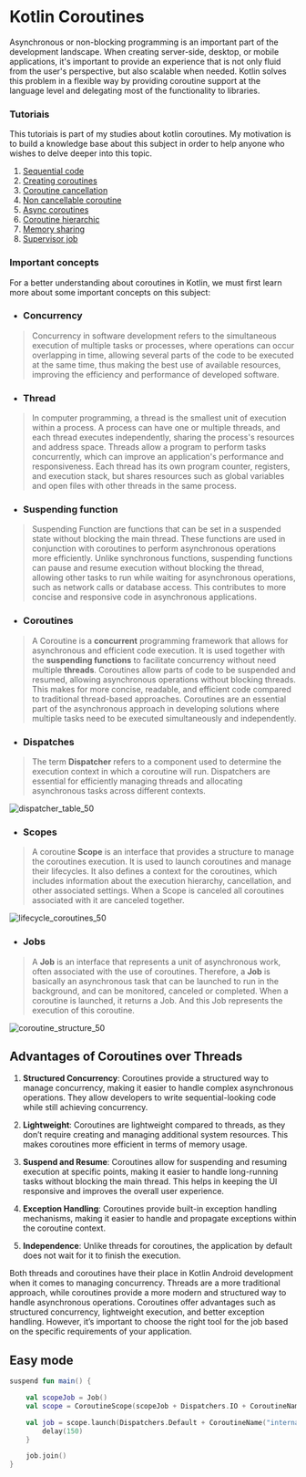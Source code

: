 # Kotlin Coroutines

Asynchronous or non-blocking programming is an important part of the development landscape. When creating server-side, desktop, or mobile applications, it's important to provide an experience that is not only fluid from the user's perspective, but also scalable when needed. Kotlin solves this problem in a flexible way by providing coroutine support at the language level and delegating most of the functionality to libraries. 

### Tutoriais

This tutoriais is part of my studies about kotlin coroutines. My motivation is to build a knowledge base about this subject in order to help anyone who wishes to delve deeper into this topic.

1. [Sequential code](https://github.com/VoidHash/kotlin-coroutines/tree/master/src/main/kotlin/tutorial_1)
2. [Creating coroutines](https://github.com/VoidHash/kotlin-coroutines/blob/master/src/main/kotlin/tutorial_2)
3. [Coroutine cancellation](https://github.com/VoidHash/kotlin-coroutines/blob/master/src/main/kotlin/tutorial_3)
4. [Non cancellable coroutine](https://github.com/VoidHash/kotlin-coroutines/blob/master/src/main/kotlin/tutorial_4)
5. [Async coroutines](https://github.com/VoidHash/kotlin-coroutines/tree/master/src/main/kotlin/tutorial_5)
6. [Coroutine hierarchic](https://github.com/VoidHash/kotlin-coroutines/blob/master/src/main/kotlin/tutorial_6)
7. [Memory sharing](https://github.com/VoidHash/kotlin-coroutines/tree/master/src/main/kotlin/tutorial_7)
8. [Supervisor job](https://github.com/VoidHash/kotlin-coroutines/tree/master/src/main/kotlin/tutorial_8)

### **Important concepts**

For a better understanding about coroutines in Kotlin, we must first learn more about some important concepts on this subject:

- ### Concurrency

> Concurrency in software development refers to the simultaneous execution of multiple tasks or processes, where operations can occur overlapping in time, allowing several parts of the code to be executed at the same time, thus making the best use of available resources, improving the efficiency and performance of developed software.

- ### Thread

> In computer programming, a thread is the smallest unit of execution within a process. A process can have one or multiple threads, and each thread executes independently, sharing the process's resources and address space. Threads allow a program to perform tasks concurrently, which can improve an application's performance and responsiveness. Each thread has its own program counter, registers, and execution stack, but shares resources such as global variables and open files with other threads in the same process.

- ### Suspending function

> Suspending Function are functions that can be set in a suspended state without blocking the main thread. These functions are used in conjunction with coroutines to perform asynchronous operations more efficiently. Unlike synchronous functions, suspending functions can pause and resume execution without blocking the thread, allowing other tasks to run while waiting for asynchronous operations, such as network calls or database access. This contributes to more concise and responsive code in asynchronous applications.

- ### Coroutines

> A Coroutine is a **concurrent** programming framework that allows for asynchronous and efficient code execution. It is used together with the **suspending functions** to facilitate concurrency without need multiple **threads**. Coroutines allow parts of code to be suspended and resumed, allowing asynchronous operations without blocking threads. This makes for more concise, readable, and efficient code compared to traditional thread-based approaches. Coroutines are an essential part of the asynchronous approach in developing solutions where multiple tasks need to be executed simultaneously and independently.

- ### Dispatches

> The term **Dispatcher** refers to a component used to determine the execution context in which a coroutine will run. Dispatchers are essential for efficiently managing threads and allocating asynchronous tasks across different contexts.

![dispatcher_table_50](https://github.com/VoidHash/kotlin-coroutines/assets/8929413/11342975-d1c4-4fab-b69d-8cce09ffd56d)
<p></p>

- ### Scopes

> A coroutine **Scope** is an interface that provides a structure to manage the coroutines execution. It is used to launch coroutines and manage their lifecycles. It also defines a context for the coroutines, which includes information about the execution hierarchy, cancellation, and other associated settings. When a Scope is canceled all coroutines associated with it are canceled together.

![lifecycle_coroutines_50](https://github.com/VoidHash/kotlin-coroutines/assets/8929413/e6ac126d-6a68-497d-a19a-787a2ad8aa26)
<p></p>

- ### Jobs

> A **Job** is an interface that represents a unit of asynchronous work, often associated with the use of coroutines. Therefore, a **Job** is basically an asynchronous task that can be launched to run in the background, and can be monitored, canceled or completed. When a coroutine is launched, it returns a Job. And this Job represents the execution of this coroutine.

![coroutine_structure_50](https://github.com/VoidHash/kotlin-coroutines/assets/8929413/d3322b13-4e6e-4a7b-b7dc-37b1b7529519)
<p></p>

## Advantages of Coroutines over Threads

1. **Structured Concurrency**: Coroutines provide a structured way to manage concurrency, making it easier to handle complex asynchronous operations. They allow developers to write sequential-looking code while still achieving concurrency.<p></p>
2. **Lightweight**: Coroutines are lightweight compared to threads, as they don’t require creating and managing additional system resources. This makes coroutines more efficient in terms of memory usage.<p></p>
3. **Suspend and Resume**: Coroutines allow for suspending and resuming execution at specific points, making it easier to handle long-running tasks without blocking the main thread. This helps in keeping the UI responsive and improves the overall user experience.<p></p>
4. **Exception Handling**: Coroutines provide built-in exception handling mechanisms, making it easier to handle and propagate exceptions within the coroutine context.<p></p>
5. **Independence**: Unlike threads for coroutines, the application by default does not wait for it to finish the execution.<p></p>

Both threads and coroutines have their place in Kotlin Android development when it comes to managing concurrency. Threads are a more traditional approach, while coroutines provide a more modern and structured way to handle asynchronous operations. Coroutines offer advantages such as structured concurrency, lightweight execution, and better exception handling. However, it’s important to choose the right tool for the job based on the specific requirements of your application.

## Easy mode

```kotlin
suspend fun main() {

    val scopeJob = Job()
    val scope = CoroutineScope(scopeJob + Dispatchers.IO + CoroutineName("external scope"))

    val job = scope.launch(Dispatchers.Default + CoroutineName("internal coroutine")) {
        delay(150)
    }

    job.join()
}
```


